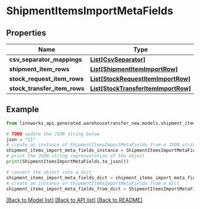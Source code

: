 # ShipmentItemsImportMetaFields


## Properties

Name | Type | Description | Notes
------------ | ------------- | ------------- | -------------
**csv_separator_mappings** | [**List[CsvSeparator]**](CsvSeparator.md) |  | [optional] 
**shipment_item_rows** | [**List[ShipmentItemImportRow]**](ShipmentItemImportRow.md) |  | [optional] 
**stock_request_item_rows** | [**List[StockRequestItemImportRow]**](StockRequestItemImportRow.md) |  | [optional] 
**stock_transfer_item_rows** | [**List[StockTransferItemImportRow]**](StockTransferItemImportRow.md) |  | [optional] 

## Example

```python
from linnworks_api.generated.warehousetransfer_new.models.shipment_items_import_meta_fields import ShipmentItemsImportMetaFields

# TODO update the JSON string below
json = "{}"
# create an instance of ShipmentItemsImportMetaFields from a JSON string
shipment_items_import_meta_fields_instance = ShipmentItemsImportMetaFields.from_json(json)
# print the JSON string representation of the object
print(ShipmentItemsImportMetaFields.to_json())

# convert the object into a dict
shipment_items_import_meta_fields_dict = shipment_items_import_meta_fields_instance.to_dict()
# create an instance of ShipmentItemsImportMetaFields from a dict
shipment_items_import_meta_fields_from_dict = ShipmentItemsImportMetaFields.from_dict(shipment_items_import_meta_fields_dict)
```
[[Back to Model list]](../README.md#documentation-for-models) [[Back to API list]](../README.md#documentation-for-api-endpoints) [[Back to README]](../README.md)


